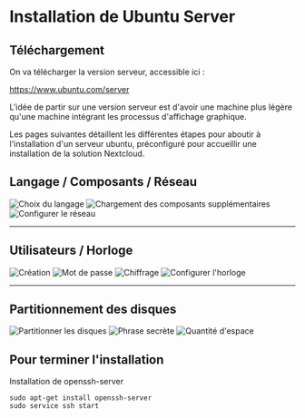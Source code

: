 # Installation de Ubuntu Server

## Téléchargement
On va télécharger la version serveur, accessible ici :

<https://www.ubuntu.com/server>

L'idée de partir sur une version serveur est d'avoir une machine plus légère
qu'une machine intégrant les processus d'affichage graphique.

Les pages suivantes détaillent les différentes étapes 
pour aboutir à l'installation d'un serveur ubuntu,
préconfiguré pour accueillir une installation de la solution Nextcloud.

## Langage / Composants / Réseau

![Choix du langage](./1.png)
![Chargement des composants supplémentaires](./2.png)
![Configurer le réseau](./3.png)

-----------

## Utilisateurs / Horloge

![Création](./4.png)
![Mot de passe](./5.png)
![Chiffrage](./6.png)
![Configurer l'horloge](./7.png)

-----------

## Partitionnement des disques

![Partitionner les disques](./8.png)
![Phrase secrète](./9.png)
![Quantité d'espace](./10.png)
## Pour terminer l'installation

Installation de openssh-server

    sudo apt-get install openssh-server
    sudo service ssh start

